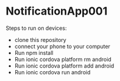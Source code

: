 # NotificationApp001
Steps to run on devices:<br>

- clone this repository<br>
- connect your phone to your computer<br>
- Run npm install<br>
- Run ionic cordova platform rm android<br>
- Run ionic cordova platform add android<br>
- Run ionic cordova run android<br>
